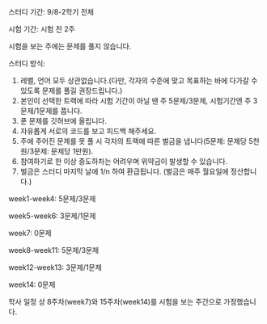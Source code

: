 스터디 기간: 
9/8-2학기 전체

시험 기간: 
시험 전 2주

시험을 보는 주에는 문제를 풀지 않습니다.

스터디 방식:
1. 레벨, 언어 모두 상관없습니다.(다만, 각자의 수준에 맞고 목표하는 바에 다가갈 수 있도록 문제를 풀길 권장드립니다.)
2. 본인이 선택한 트랙에 따라 시험 기간이 아닐 땐 주 5문제/3문제, 시험기간엔 주 3문제/1문제를 풉니다.
3. 푼 문제를 깃허브에 올립니다.
4. 자유롭게 서로의 코드를 보고 피드백 해주세요.
5. 주에 주어진 문제를 못 풀 시 각자의 트랙에 따른 벌금을 냅니다(5문제: 문제당 5천원/3문제: 문제당 1만원).
6. 참여하기로 한 이상 중도하차는 어려우며 위약금이 발생할 수 있습니다.
7. 벌금은 스터디 마지막 날에 1/n 하여 환급됩니다. (벌금은 매주 월요일에 정산합니다.)




week1-week4: 5문제/3문제

week5-week6: 3문제/1문제

week7: 0문제

week8-week11: 5문제/3문제

week12-week13: 3문제/1문제

week14: 0문제

학사 일정 상 8주차(week7)와 15주차(week14)를 시험을 보는 주간으로 가정했습니다.
